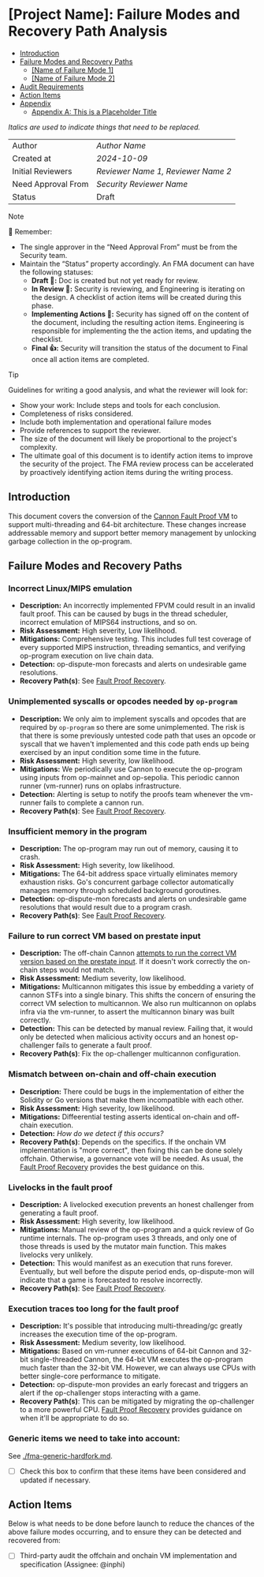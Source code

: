 # [Project Name]: Failure Modes and Recovery Path Analysis

<!-- START doctoc generated TOC please keep comment here to allow auto update -->
<!-- DON'T EDIT THIS SECTION, INSTEAD RE-RUN doctoc TO UPDATE -->

- [Introduction](#introduction)
- [Failure Modes and Recovery Paths](#failure-modes-and-recovery-paths)
  - [[Name of Failure Mode 1]](#name-of-failure-mode-1)
  - [[Name of Failure Mode 2]](#name-of-failure-mode-2)
- [Audit Requirements](#audit-requirements)
- [Action Items](#action-items)
- [Appendix](#appendix)
  - [Appendix A: This is a Placeholder Title](#appendix-a-this-is-a-placeholder-title)

<!-- END doctoc generated TOC please keep comment here to allow auto update -->

*Italics are used to indicate things that need to be replaced.*

| | |
|--------|--------------|
| Author | *Author Name* |
| Created at | *2024-10-09* |
| Initial Reviewers | *Reviewer Name 1, Reviewer Name 2* |
| Need Approval From | *Security Reviewer Name* |
| Status | Draft |

> [!NOTE]
> 📢 Remember:
>
> - The single approver in the “Need Approval From” must be from the Security team. 
> - Maintain the “Status” property accordingly. An FMA document can have the following statuses:
>   - **Draft 📝:** Doc is created but not yet ready for review.
>   - **In Review 🔎:** Security is reviewing, and Engineering is iterating on the design. A checklist of action items will be created during this phase.
>   - **Implementing Actions 🛫:** Security has signed off on the content of the document, including the resulting action items. Engineering is responsible for implementing the the action items, and updating the checklist.
>   - **Final 👍:** Security will transition the status of the document to Final once all action items are completed.

> [!TIP]
> Guidelines for writing a good analysis, and what the reviewer will look for:
>
> - Show your work: Include steps and tools for each conclusion.
> - Completeness of risks considered.
> - Include both implementation and operational failure modes
> - Provide references to support the reviewer.
> - The size of the document will likely be proportional to the project's complexity.
> - The ultimate goal of this document is to identify action items to improve the security of the  project. The FMA review process can be accelerated by proactively identifying action items during the writing process.

## Introduction

This document covers the conversion of the [Cannon Fault Proof VM](https://docs.optimism.io/stack/protocol/fault-proofs/cannon) to support multi-threading and 64-bit architecture. These changes increase addressable memory and support better memory management by unlocking garbage collection in the op-program. 


## Failure Modes and Recovery Paths

### Incorrect Linux/MIPS emulation

- **Description:** An incorrectly implemented FPVM could result in an invalid fault proof. This can be caused by bugs in the thread scheduler, incorrect emulation of MIPS64 instructions, and so on.
- **Risk Assessment:** High severity, Low likelihood.
- **Mitigations:** Comprehensive testing. This includes full test coverage of every supported MIPS instruction, threading semantics, and verifying op-program execution on live chain data.
- **Detection:** op-dispute-mon forecasts and alerts on undesirable game resolutions.
- **Recovery Path(s)**: See [Fault Proof Recovery](https://www.notion.so/oplabs/RB-000-Fault-Proofs-Recovery-Runbook-8dad0f1e6d4644c281b0e946c89f345f).

### Unimplemented syscalls or opcodes needed by `op-program`

- **Description:** We only aim to implement syscalls and opcodes that are required by `op-program` so there are some unimplemented. The risk is that there is some previously untested code path that uses an opcode or syscall that we haven't implemented and this code path ends up being exercised by an input condition some time in the future.
- **Risk Assessment:** High severity, low likelihood.
- **Mitigations:** We periodically use Cannon to execute the op-program using inputs from op-mainnet and op-sepolia. This periodic cannon runner (vm-runner) runs on oplabs infrastructure.
- **Detection:** Alerting is setup to notify the proofs team whenever the vm-runner fails to complete a cannon run.
- **Recovery Path(s)**: See [Fault Proof Recovery](https://www.notion.so/oplabs/RB-000-Fault-Proofs-Recovery-Runbook-8dad0f1e6d4644c281b0e946c89f345f).

### Insufficient memory in the program

- **Description:** The op-program may run out of memory, causing it to crash.
- **Risk Assessment:** High severity, low likelihood.
- **Mitigations:** The 64-bit address space virtually eliminates memory exhaustion risks. Go's concurrent garbage collector automatically manages memory through scheduled background goroutines.
- **Detection:** op-dispute-mon forecasts and alerts on undesirable game resolutions that would result due to a program crash.
- **Recovery Path(s)**: See [Fault Proof Recovery](https://www.notion.so/oplabs/RB-000-Fault-Proofs-Recovery-Runbook-8dad0f1e6d4644c281b0e946c89f345f).

### Failure to run correct VM based on prestate input

- **Description:** The off-chain Cannon [attempts to run the correct VM version based on the prestate input](https://github.com/ethereum-optimism/design-docs/blob/0034943e42b8ab5f9dd9ded2ef2b6b55359c922c/cannon-state-versioning.md). If it doesn't work correctly the on-chain steps would not match.
- **Risk Assessment:** Medium severity, low likelihood.
- **Mitigations:** Multicannon mitigates this issue by embedding a variety of cannon STFs into a single binary. This shifts the concern of ensuring the correct VM selection to multicannon. We also run multicannon on oplabs infra via the vm-runner, to assert the multicannon binary was built correctly.
- **Detection:** This can be detected by manual review. Failing that, it would only be detected when malicious activity occurs and an honest op-challenger fails to generate a fault proof.
- **Recovery Path(s)**: Fix the op-challenger multicannon configuration.

### Mismatch between on-chain and off-chain execution

- **Description:** There could be bugs in the implementation of either the Solidity or Go versions that make them incompatible with each other.
- **Risk Assessment:** High severity, low likelihood.
- **Mitigations:** Diffeerential testing asserts identical on-chain and off-chain execution.
- **Detection:** *How do we detect if this occurs?*
- **Recovery Path(s)**: Depends on the specifics. If the onchain VM implementation is "more correct", then fixing this can be done solely offchain. Otherwise, a governance vote will be needed. As usual, the [Fault Proof Recovery](https://www.notion.so/oplabs/RB-000-Fault-Proofs-Recovery-Runbook-8dad0f1e6d4644c281b0e946c89f345f) provides the best guidance on this.

### Livelocks in the fault proof

- **Description:** A livelocked execution prevents an honest challenger from generating a fault proof.
- **Risk Assessment:** High severity, low likelihood.
- **Mitigations:** Manual review of the op-program and a quick review of Go runtime internals. The op-program uses 3 threads, and only one of those threads is used by the mutator main function. This makes livelocks very unlikely.
- **Detection:** This would manifest as an execution that runs forever. Eventually, but well before the dispute period ends, op-dispute-mon will indicate that a game is forecasted to resolve incorrectly.
- **Recovery Path(s)**: See [Fault Proof Recovery](https://www.notion.so/oplabs/RB-000-Fault-Proofs-Recovery-Runbook-8dad0f1e6d4644c281b0e946c89f345f).

### Execution traces too long for the fault proof

- **Description:** It's possible that introducing multi-threading/gc greatly increases the execution time of the op-program.
- **Risk Assessment:** Medium severity, low likelihood.
- **Mitigations:** Based on vm-runner executions of 64-bit Cannon and 32-bit single-threaded Cannon, the 64-bit VM executes the op-program much faster than the 32-bit VM. However, we can always use CPUs with better single-core performance to mitigate.
- **Detection:** op-dispute-mon provides an early forecast and triggers an alert if the op-challenger stops interacting with a game.
- **Recovery Path(s)**: This can be mitigated by migrating the op-challenger to a more powerful CPU. [Fault Proof Recovery](https://www.notion.so/oplabs/RB-000-Fault-Proofs-Recovery-Runbook-8dad0f1e6d4644c281b0e946c89f345f) provides guidance on when it'll be appropriate to do so.


### Generic items we need to take into account:
See [./fma-generic-hardfork.md](./fma-generic-hardfork.md). 

- [ ] Check this box to confirm that these items have been considered and updated if necessary.


## Action Items

Below is what needs to be done before launch to reduce the chances of the above failure modes occurring, and to ensure they can be detected and recovered from:

- [ ] Third-party audit the offchain and onchain VM implementation and specification (Assignee: @inphi)
